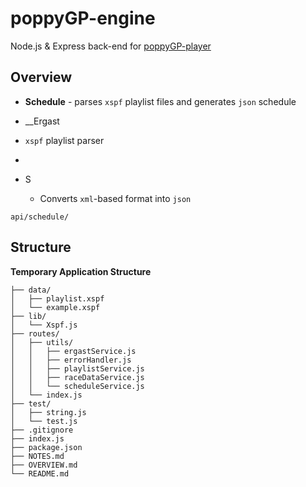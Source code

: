 poppyGP-engine
==============

Node.js & Express back-end for [poppyGP-player](https://github.com/loljoho/poppyGP-player)


Overview
--------

 * __Schedule__ - parses `xspf` playlist files and generates `json` schedule
 * __Ergast


 * `xspf` playlist parser
 * 
 * S
   * Converts `xml`-based format into `json`



`api/schedule/`

Structure
---------

__Temporary Application Structure__
```
├── data/
│   ├── playlist.xspf
│   └── example.xspf
├── lib/
│   └── Xspf.js
├── routes/
│   ├── utils/
│   │   ├── ergastService.js
│   │   ├── errorHandler.js
│   │   ├── playlistService.js
│   │   ├── raceDataService.js
│   │   └── scheduleService.js
│   └── index.js
├── test/
│   ├── string.js
│   └── test.js
├── .gitignore
├── index.js
├── package.json
├── NOTES.md
├── OVERVIEW.md
└── README.md

```
